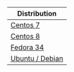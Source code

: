 
| Distribution                                     |
| -------------------------------------------------- |
| [Centos 7](../scripts/install_ruby_centos7.sh)   |
| [Centos 8](../scripts/install_ruby_centos8.sh)   |
| [Fedora 34](../scripts/install_ruby_fedora34.sh) |
| [Ubuntu / Debian](../scripts/install_ruby_ubuntu.sh)      |
